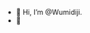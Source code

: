 - 👋 Hi, I’m @Wumidiji.
- 👀 

<!---
Wumidiji/Wumidiji is a ✨ special ✨ repository because its `README.md` (this file) appears on your GitHub profile.
You can click the Preview link to take a look at your changes.
--->
